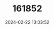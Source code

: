 ---
title: "161852"
category: "Galium litorale"
draft: false
date: 2024-02-22 13:03:52
languages:
  Italian: ["Caglio Litorale"]
---